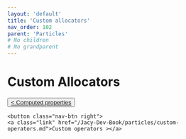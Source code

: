 ```yaml
---
layout: 'default'
title: 'Custom allocators'
nav_order: 102
parent: 'Particles'
# No children
# No grandparent
---
```


# Custom Allocators
<div class="nav-btn-block">
    <button class="nav-btn left">
    <a class="link" href="/Jacy-Dev-Book/particles/computed-properties.md">< Computed properties</a>
</button>

    <button class="nav-btn right">
    <a class="link" href="/Jacy-Dev-Book/particles/custom-operators.md">Custom operators ></a>
</button>

</div>

